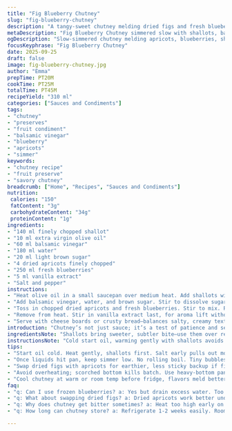 ```yaml
---
title: "Fig Blueberry Chutney"
slug: "fig-blueberry-chutney"
description: "A tangy-sweet chutney melding dried figs and fresh blueberries simmered with shallots, balsamic vinegar, and a hint of vanilla. Balanced acidity from the vinegar and sweetness from brown sugar create a syrupy glaze. Cooked till thick, with fruit soft but intact. Great with cheeses and crusty bread. Adaptable for substitutions: dried apricots instead of figs, apple cider vinegar for balsamic, coconut sugar as a swap at need. No gluten, nuts, or dairy, suits many diets."
metaDescription: "Fig Blueberry Chutney simmered slow with shallots, balsamic, brown sugar. Fruity texture breaks down just right, syrupy glaze thickened to coat. Great with cheese, bread."
ogDescription: "Slow-simmered chutney melding apricots, blueberries, shallots, and balsamic vinegar. Tangy, syrupy, fruit intact but tender, ready for cheese boards or rustic bread."
focusKeyphrase: "Fig Blueberry Chutney"
date: 2025-09-25
draft: false
image: fig-blueberry-chutney.jpg
author: "Emma"
prepTime: PT20M
cookTime: PT25M
totalTime: PT45M
recipeYield: "310 ml"
categories: ["Sauces and Condiments"]
tags:
- "chutney"
- "preserves"
- "fruit condiment"
- "balsamic vinegar"
- "blueberry"
- "apricots"
- "simmer"
keywords:
- "chutney recipe"
- "fruit preserve"
- "savory chutney"
breadcrumb: ["Home", "Recipes", "Sauces and Condiments"]
nutrition: 
 calories: "150"
 fatContent: "3g"
 carbohydrateContent: "34g"
 proteinContent: "1g"
ingredients:
- "140 ml finely chopped shallot"
- "10 ml extra virgin olive oil"
- "60 ml balsamic vinegar"
- "180 ml water"
- "20 ml light brown sugar"
- "4 dried apricots finely chopped"
- "250 ml fresh blueberries"
- "5 ml vanilla extract"
- "Salt and pepper"
instructions:
- "Heat olive oil in a small saucepan over medium heat. Add shallots with pinch of salt and pepper to soften—listen for gentle sizzle, translucent edges start after 3–4 minutes. Do not brown; that bitterness kills the delicate balance here."
- "Add balsamic vinegar, water, and brown sugar. Stir to dissolve sugar fully. Watch for dissolving granules—avoid raw sugar grit. Bring to a lively simmer—tiny bubbles, not rolling boil. This keeps flavor bright."
- "Toss in chopped dried apricots and fresh blueberries. Stir to mix. Reduce heat to low, barely bubbling, and let mingle 20 to 25 minutes. Fruit breaks down, sauce thickens to syrupy consistency—when spoon back-coats thickly and runs slowly. Resist urge to stir vigorously; keep berries intact for texture."
- "Remove from heat. Stir in vanilla extract last, for aroma lift without cook-off. Let chutney cool to warm or room temp before transferring to jar. Refrigerate minimum 4 hours for flavors to marry."
- "Serve with cheese boards or crusty bread—balances salty, creamy textures well."
introduction: "Chutney’s not just sauce; it’s a test of patience and senses. I’ve learned the hard way—rush fruit softening, and you lose shape, texture. Wait too long and the sugar burns, bitterness seeps in. Blueberries and dried fruits are tricky neighbors. Between sharp tang from balsamic and mellow vanilla notes, it dances on the palate. Start with olive oil—not just a slick, but a flavor carrier; olive oil’s peppery notes add depth shallow oils can’t mimic. The hiss of softened shallots in oil signals the base is living and working. Timing’s subtle, eyes and nose tell more than clocks. And having apricots instead of figs? Pleasant surprise—deeper, earthier, sweeter. Trust this process. I don’t fuss over precision anymore—I chase those syrupy bubbles and fruit that’s tender but not mushy. It’s worth the wait when spooning onto bread or cheese—complex, rich, tangy, and just sweet enough."
ingredientsNote: "Shallots bring sweeter, subtler bite—use them over regular onions if you like nuanced layers. Olive oil isn’t just fat here; it softens the shallot gently without searing, ensuring no edge of burnt sugar bitterness. Brown sugar chosen for subtle molasses flavor–white sugar makes it too flat. I swapped dried figs for apricots for more depth and avoid too much stickiness; figs are a classic, but apricots hold better under long simmer. Balsamic vinegar’s sweetness and acidity balance fruit sugar; you could try red wine vinegar if pressed, but tweak sugar down. Vanilla’s optional but lifts aroma wonderfully off heat; add it too early and you lose it entirely. Fresh blueberries add juiciness and color; frozen can work but drain excess juice, or chutney runs too watery. Salt and pepper—simple, but essential to boost all flavors, so don’t skip. Adapt with coconut sugar or maple syrup as vegan-friendly sweetness fixes."
instructionsNote: "Cold start oil, warming gently with shallots avoids burning their natural sugars and ’nasty sulfur’ bite—aim for soft but not colored. Salt early—pulls moisture and sweetness out. Once liquids join, no heavy boil; a steady, moderate simmer teases flavor out evenly without shattering berries. The mix should bubble gently, small, consistent bubbles not furious boil. That’s your golden indicator—not too hot, slow enough for fruit fibers to break down, sauce to thicken nicely. Measuring time's secondary; look for reduced volume and shiny, jammy texture. Stir gently for even cooking; aggressive agitation breaks blueberries into mush, we want bursts, not puree. Last step, cool off, vanilla in cold or warm fold keeps that scent intact—heat kills vanilla quickly, all but evaporates. Store chutney chilled; it thickens on cooling and flavors meld over hours. For quicker use, room temp for an hour suffices. Resist rush—the magic happens in patience. Common pitfall: too hot causes caramelization too early, bitter spots, or scorched bottom. Use heavy-bottom pan to distribute heat evenly and avoid hot spots."
tips:
- "Start oil cold. Heat gently, shallots first. Salt early pulls out moisture, softens edges without browning. Wait for translucent edges, listen for gentle sizzle not crackle. That key to avoid bitterness; burnt sugars kill subtle fruit harmony. Will sound faint, low hiss only. Timing flexible; eyes nose beat clock every time."
- "Once liquids hit pan, keep simmer low. No rolling boil. Tiny bubbles, just breaking surface, slow and steady. Raw sugar grit dissolves completely before fruit goes in; prevent sandy texture. Watch volume reduce by ⅓ or ½. Shiny, jammy sauce forms then, thick enough to coat a spoon’s back. Avoid aggressive stirring or mush forms—berries burst but keep shape intact."
- "Swap dried figs with apricots for earthier, less sticky backup if figs unavailable. Balsamic can go red wine vinegar if needed but cut brown sugar down. Vanilla lasts only off heat; add right end or aroma vanishes fast. Frozen blueberries drain excess juice first unless watery chutney wanted. Salt and pepper essential--don’t skip or all flat, flavor won’t pop out."
- "Avoid overheating; scorched bottom kills batch. Use heavy-bottom pan. Heat distributes evenly, no hot patches that caramelize sugar early. Texture suffers terribly if too hot—bitter burnt notes sneak in. If over simmered, flavor dulls, fruit turns mushy. Aim for tender but still visible fruit bits. Patience matters, judging by visual thickness and smell rather than timer only."
- "Cool chutney at warm or room temp before fridge, flavors meld better. Refrigerating four hours minimum but longer deepens melding. For faster use, hour at room temp okay. Vanilla fold last keeps scent fresh versus cooking out early. Chill thickens sauce; if too thick later, warm gently to loosen. Simple adaptations: coconut sugar or maple syrup in place of brown sugar for vegan tweaks."
faq:
- "q: Can I use frozen blueberries? a: Yes but drain excess water. Too much juice thins chutney. Might need longer simmer to thicken. Texture softer and color duller sometimes. Frozen good backup but fresh shines brightest."
- "q: What about swapping dried figs? a: Dried apricots work better under heat, less sticky mess. Figs more classic and sweeter but apricots give earthier depth, hold firm longer simmer. Could try dates if urgent but texture will shift more gelatinous."
- "q: Why does chutney get bitter sometimes? a: Heat too high early on. Sugar burns or shallots overcook and go sharp. Watch for only gentle softening sizzle. If pan scorches, bitterness seeps. Heavy-bottom pans reduce risk; stirring won’t fix burnt base."
- "q: How long can chutney store? a: Refrigerate 1-2 weeks easily. Room temp for few hours fine but lose shelf life. Freeze in small jars if longer, but texture shifts slightly. Chill thickens sauce; rewarm gentle before serving if cold stiff."

---
```

